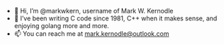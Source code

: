 - 👋 Hi, I’m @markwkern, username of Mark W. Kernodle
- 👀 I’ve been writing C code since 1981, C++ when it makes sense, and enjoying golang more and more.
- 📫 You can reach me at mark.kernodle@outlook.com

<!---
markwkern/markwkern is a ✨ special ✨ repository because its `README.md` (this file) appears on your GitHub profile.
You can click the Preview link to take a look at your changes.
--->

